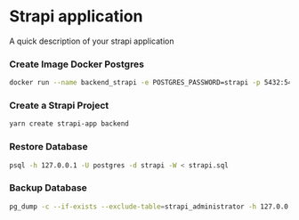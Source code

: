 # Strapi application

A quick description of your strapi application

### Create Image Docker Postgres

```sh
docker run --name backend_strapi -e POSTGRES_PASSWORD=strapi -p 5432:5432 -d postgres
```

### Create a Strapi Project

```sh
yarn create strapi-app backend
```

### Restore Database

```sh
psql -h 127.0.0.1 -U postgres -d strapi -W < strapi.sql 
```

### Backup Database

```sh
pg_dump -c --if-exists --exclude-table=strapi_administrator -h 127.0.0.1 -U postgres -d strapi -W > strapi.sql
```

